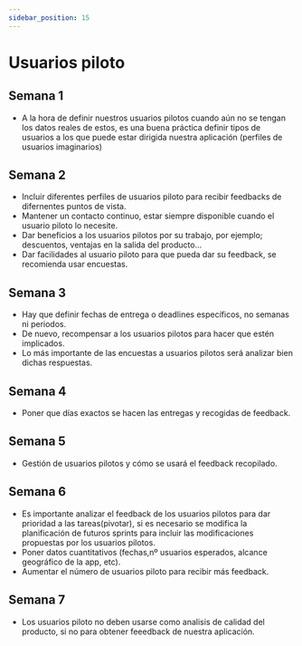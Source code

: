 ```yaml
---
sidebar_position: 15
---
```


# Usuarios piloto
## Semana 1
- A la hora de definir nuestros usuarios pilotos cuando aún no se tengan los datos reales de estos, es una buena práctica definir tipos de usuarios a los que puede estar dirigida nuestra aplicación (perfiles de usuarios imaginarios)

## Semana 2
- Incluir diferentes perfiles de usuarios piloto para recibir feedbacks de difernentes puntos de vista.
- Mantener un contacto continuo, estar siempre disponible cuando el usuario piloto lo necesite.
- Dar beneficios a los usuarios pilotos por su trabajo, por ejemplo; descuentos, ventajas en la salida del producto...
- Dar facilidades al usuario piloto para que pueda dar su feedback, se recomienda usar encuestas.

## Semana 3
- Hay que definir fechas de entrega o deadlines específicos, no semanas ni periodos.
- De nuevo, recompensar a los usuarios pilotos para hacer que estén implicados.
- Lo más importante de las encuestas a usuarios pilotos será analizar bien dichas respuestas.

## Semana 4
- Poner que días exactos se hacen las entregas y recogidas de feedback.

## Semana 5
- Gestión de usuarios pilotos y cómo se usará el feedback recopilado.

## Semana 6
- Es importante analizar el feedback de los usuarios pilotos para dar prioridad a las tareas(pivotar), si es necesario se modifica la planificación de futuros sprints para incluir las modificaciones propuestas por los usuarios pilotos.
- Poner datos cuantitativos (fechas,nº usuarios esperados, alcance geográfico de la app, etc).
- Aumentar el número de usuarios piloto para recibir más feedback.

## Semana 7
- Los usuarios piloto no deben usarse como analisis de calidad del producto, si no para obtener feeedback de nuestra aplicación.